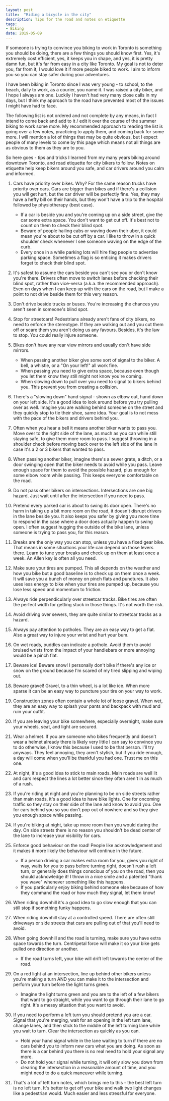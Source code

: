 ```yaml
---
layout: post
title:  "Riding a bicycle in the city"
description: Tips for the road and notes on etiquette
tags:
- Biking
date: 2019-05-09
---
```


If someone is trying to convince you biking to work in Toronto is something you should be doing, there are a few things you should know first. Yes, it's extremely cost efficient, yes, it keeps you in shape, and yes, it is pretty damn fun, but it's far from easy in a city like Toronto. My goal is not to deter you, far from it, I would love it if more people biked to work. I aim to inform you so you can stay safer during your adventures.

I have been biking in Toronto since I was very young - to school, to the beach, daily to work, as a courier, you name it. I was raised a city biker, and I hope I always am one. Luckily I haven't had very many close calls in my days, but I think my approach to the road have prevented most of the issues I might have had to face.

The following list is not ordered and not complete by any means, in fact I intend to come back and add to it / edit it over the course of the summer biking to work some more. My recommended approach to reading the list is going over a few notes, practicing to apply them, and coming back for some more. I will mention a lot of things that may be quite obvious, but I expect people of many levels to come by this page which means not all things are as obvious to them as they are to you.

So here goes - tips and tricks I learned from my many years biking around downtown Toronto, and road etiquette for city bikers to follow. Notes on etiquette help keep bikers around you safe, and car drivers around you calm and informed.

1. Cars have priority over bikes. Why? For the same reason trucks have priority over cars. Cars are bigger than bikes and if there's a collision you will get hurt, but the car driver will be perfectly fine. Yes, they may have a hefty bill on their hands, but they won't have a trip to the hospital followed by physiotherapy (best case).
   - If a car is beside you and you're coming up on a side street, give the car some extra space. You don't want to get cut off. It's best not to count on them to check their blind spot.
   - Beware of people hailing cabs or waving down their uber, it could mean you're about to be cut off by a car. I like to throw in a quick shoulder check whenever I see someone waving on the edge of the curb.
   - Every once in a while parking lots will hire flag people to advertise parking space. Sometimes a flag is so enticing it makes drivers forget to check their blind spot.

1. It's safest to assume the cars beside you can't see you or don't know you're there. Drivers often move to switch lanes before checking their blind spot, rather than vice-versa (a.k.a. the recommended approach). Even on days when I can keep up with the cars on the road, but I make a point to not drive beside them for this very reason.

1. Don't drive beside trucks or buses. You're increasing the chances you aren't seen in someone's blind spot.

1. Stop for streetcars! Pedestrians already aren't fans of city bikers, no need to enforce the stereotype. If they are walking out and you cut them off or scare them you aren't doing us any favours. Besides, it's the law to stop. You could really injure someone.

1. Bikes don't have any rear view mirrors and usually don't have side mirrors.
   - When passing another biker give some sort of signal to the biker. A bell, a whistle, or a "On your left!" all work fine.
   - When passing you need to give extra space, because even though you let them know they still might not know you're coming.
   - When slowing down to pull over you need to signal to bikers behind you. This prevent you from creating a collision.

1. There's a "slowing down" hand signal - shown as elbow out, hand down on your left side. It's a good idea to look around before you try pulling over as well. Imagine you are walking behind someone on the street and they quickly stop to tie their shoe, same idea. Your goal is to not mess with the pace of the bikers and drivers behind you.

1. Often when you hear a bell it means another biker wants to pass you. Move over to the right side of the lane, as much as you can while still staying safe, to give them more room to pass. I suggest throwing in a shoulder check before moving back over to the left side of the lane in case it's a 2 or 3 bikers that wanted to pass.

1. When passing another biker, imagine there's a sewer grate, a ditch, or a door swinging open that the biker needs to avoid while you pass. Leave enough space for them to avoid the possible hazard, plus enough for some elbow room while passing. This keeps everyone comfortable on the road.

1. Do not pass other bikers on intersections. Intersections are one big hazard. Just wait until after the intersection if you need to pass.

1. Pretend every parked car is about to swing its door open. There's no harm in taking up a bit more room on the road, it doesn't disrupt drivers in the lane beside you. It also keeps you safer by giving you more time to respond in the case where a door does actually happen to swing open. I often suggest hugging the outside of the bike lane, unless someone is trying to pass you, for this reason.

1. Breaks are the only way you can stop, unless you have a fixed gear bike. That means in some situations your life can depend on those levers there. Learn to tune your breaks and check up on them at least once a week. An Allen key is often all you need.

1. Make sure your tires are pumped. This all depends on the weather and how you bike but a good baseline is to check up on them once a week. It will save you a bunch of money on pinch flats and punctures. It also uses less energy to bike when your tires are pumped up, because you lose less speed and momentum to friction.

1. Always ride perpendicularly over streetcar tracks. Bike tires are often the perfect width for getting stuck in those things. It's not worth the risk.

1. Avoid driving over sewers, they are quite similar to streetcar tracks as a hazard.

1. Always pay attention to potholes. They are an easy way to get a flat. Also a great way to injure your wrist and hurt your bum.

1. On wet roads, puddles can indicate a pothole. Avoid them to avoid bruised wrists from the impact of your handlebars or more annoying would be a pinch flat.

1. Beware ice! Beware snow! I personally don't bike if there's any ice or snow on the ground because I'm scared of my tired slipping and wiping out.

1. Beware gravel! Gravel, to a thin wheel, is a lot like ice. When more sparse it can be an easy way to puncture your tire on your way to work.

1. Construction zones often contain a whole lot of loose gravel. When wet, they are an easy way to splash your pants and backpack with mud and ruin your outfit.

1. If you are leaving your bike somewhere, especially overnight, make sure your wheels, seat, and light are secured.

1. Wear a helmet. If you are someone who bikes frequently and doesn't wear a helmet already there is likely very little I can say to convince you to do otherwise, I know this because I used to be that person. I'll try anyways. They feel annoying, they aren't stylish, but if you ride enough, a day will come when you'll be thankful you had one. Trust me on this one.

1. At night, it's a good idea to stick to main roads. Main roads are well lit and cars respect the lines a lot better since they often aren't in as much of a rush.

1. If you're riding at night and you're planning to be on side streets rather than main roads, it's a good idea to have bike lights. One for oncoming traffic so they stay on their side of the lane and know to avoid you. One for cars behind you so you don't pop out of nowhere and so they give you enough space while passing.

1. If you're biking at night, take up more room than you would during the day. On side streets there is no reason you shouldn't be dead center of the lane to increase your visibility for cars.

1. Enforce good behaviour on the road! People like acknowledgement and it makes it more likely the behaviour will continue in the future.
   - If a person driving a car makes extra room for you, gives you right of way, waits for you to pass before turning right, doesn't rush a left turn, or generally does things conscious of you on the road, then you should acknowledge it! I throw in a nice smile and a patented "thank you wave" whenever something like this happens.
   - If you particularly enjoy biking behind someone else because of how they command the road or how much they signal, let them know!

1. When riding downhill it's a good idea to go slow enough that you can still stop if something funky happens.

1. When riding downhill stay at a controlled speed. There are often still driveways or side streets that cars are pulling out of that you'll need to avoid.

1. When going downhill and the road is turning, make sure you have extra space towards the turn. Centripetal force will make it so your bike gets pulled one direction or another.
   - If the road turns left, your bike will drift left towards the center of the road.

1. On a red light at an intersection, line up behind other bikers unless you're making a turn AND you can make it to the intersection and perform your turn before the light turns green.
   - Imagine the light turns green and you are to the left of a few bikers that want to go straight, while you want to go through their lane to go right. It's a messy situation that you want to avoid.

1. If you need to perform a left turn you should pretend you are a car. Signal that you're merging, wait for an opening in the left turn lane, change lanes, and then stick to the middle of the left turning lane while you wait to turn. Clear the intersection as quickly as you can.
   - Hold your hand signal while in the lane waiting to turn if there are no cars behind you to inform new cars what you are doing. As soon as there is a car behind you there is no real need to hold your signal any more.
   - Do not hold your signal while turning, it will only slow you down from clearing the intersection in a reasonable amount of time, and you might need to do a quick maneuver while turning.

1. That's a lot of left turn notes, which brings me to this - the best left turn is no left turn. It's better to get off your bike and walk two light changes like a pedestrian would. Much easier and less stressful for everyone.
